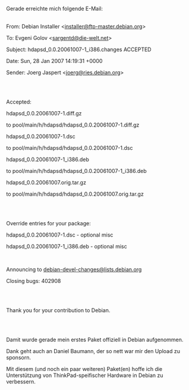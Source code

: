 <html><body><p>Gerade erreichte mich folgende E-Mail:<br>

<br>

From: Debian Installer &lt;installer@ftp-master.debian.org&gt;<br>

To: Evgeni Golov &lt;sargentd@die-welt.net&gt;<br>

Subject: hdapsd_0.0.20061007-1_i386.changes ACCEPTED<br>

Date: Sun, 28 Jan 2007 14:19:31 +0000<br>

Sender: Joerg Jaspert &lt;joerg@ries.debian.org&gt;<br>

<br>

<br>

Accepted:<br>

hdapsd_0.0.20061007-1.diff.gz<br>

  to pool/main/h/hdapsd/hdapsd_0.0.20061007-1.diff.gz<br>

hdapsd_0.0.20061007-1.dsc<br>

  to pool/main/h/hdapsd/hdapsd_0.0.20061007-1.dsc<br>

hdapsd_0.0.20061007-1_i386.deb<br>

  to pool/main/h/hdapsd/hdapsd_0.0.20061007-1_i386.deb<br>

hdapsd_0.0.20061007.orig.tar.gz<br>

  to pool/main/h/hdapsd/hdapsd_0.0.20061007.orig.tar.gz<br>

<br>

<br>

Override entries for your package:<br>

hdapsd_0.0.20061007-1.dsc - optional misc<br>

hdapsd_0.0.20061007-1_i386.deb - optional misc<br>

<br>

Announcing to debian-devel-changes@lists.debian.org<br>

Closing bugs: 402908 <br>

<br>

<br>

Thank you for your contribution to Debian.<br>

<br>

<br>

Damit wurde gerade mein erstes Paket offiziell in Debian aufgenommen.<br>

Dank geht auch an Daniel Baumann, der so nett war mir den Upload zu sponsorn.<br>

Mit diesem (und noch ein paar weiteren) Paket(en) hoffe ich die Unterstützung von ThinkPad-speifischer Hardware in Debian zu verbessern.</p></body></html>